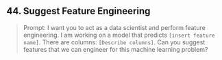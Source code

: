 ## 44. Suggest Feature Engineering

> Prompt: I want you to act as a data scientist and perform feature engineering. I am working on a model that predicts `[insert feature name]`. There are columns: `[Describe columns]`. Can you suggest features that we can engineer for this machine learning problem?